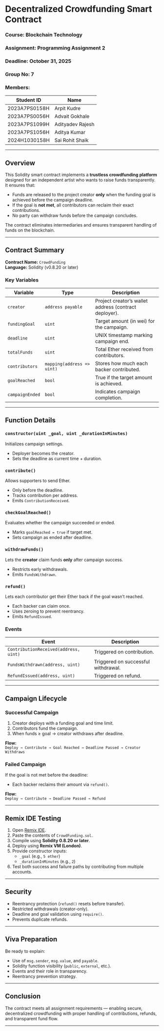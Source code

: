 #  Decentralized Crowdfunding Smart Contract

### Course: Blockchain Technology  
### Assignment: Programming Assignment 2  
### Deadline: October 31, 2025  
### Group No: 7  
### Members:  

| Student ID | Name |
|-------------|------|
| 2023A7PS0158H | Arpit Kudre |
| 2023A7PS0056H | Advait Gokhale |
| 2023A7PS1099H | Adityadev Rajesh |
| 2023A7PS1056H | Aditya Kumar |
| 2024H1030158H | Sai Rohit Shaik |

---

##  Overview
This Solidity smart contract implements a **trustless crowdfunding platform** designed for an independent artist who wants to raise funds transparently. It ensures that:
- Funds are released to the project creator **only** when the funding goal is achieved before the campaign deadline.
- If the goal is **not met**, all contributors can reclaim their exact contributions.
- No party can withdraw funds before the campaign concludes.

The contract eliminates intermediaries and ensures transparent handling of funds on the blockchain.

---

##  Contract Summary

**Contract Name:** `CrowdFunding`  
**Language:** Solidity (v0.8.20 or later)

### Key Variables
| Variable | Type | Description |
|-----------|------|-------------|
| `creator` | `address payable` | Project creator’s wallet address (contract deployer). |
| `fundingGoal` | `uint` | Target amount (in wei) for the campaign. |
| `deadline` | `uint` | UNIX timestamp marking campaign end. |
| `totalFunds` | `uint` | Total Ether received from contributors. |
| `contributors` | `mapping(address => uint)` | Stores how much each backer contributed. |
| `goalReached` | `bool` | True if the target amount is achieved. |
| `campaignEnded` | `bool` | Indicates campaign completion. |

---

##  Function Details

### `constructor(uint _goal, uint _durationInMinutes)`
Initializes campaign settings.  
- Deployer becomes the creator.  
- Sets the deadline as current time + duration.

### `contribute()`
Allows supporters to send Ether.  
- Only before the deadline.  
- Tracks contribution per address.  
- Emits `ContributionReceived`.

### `checkGoalReached()`
Evaluates whether the campaign succeeded or ended.  
- Marks `goalReached = true` if target met.  
- Sets campaign as ended after deadline.

### `withdrawFunds()`
Lets the **creator** claim funds **only** after campaign success.  
- Restricts early withdrawals.  
- Emits `FundsWithdrawn`.

### `refund()`
Lets each contributor get their Ether back if the goal wasn’t reached.  
- Each backer can claim once.  
- Uses zeroing to prevent reentrancy.  
- Emits `RefundIssued`.

### Events
| Event | Description |
|--------|--------------|
| `ContributionReceived(address, uint)` | Triggered on contribution. |
| `FundsWithdrawn(address, uint)` | Triggered on successful withdrawal. |
| `RefundIssued(address, uint)` | Triggered on refund. |

---

##  Campaign Lifecycle

###  Successful Campaign
1. Creator deploys with a funding goal and time limit.  
2. Contributors fund the campaign.  
3. When funds ≥ goal → creator withdraws after deadline.  

**Flow:**  
`Deploy → Contribute → Goal Reached → Deadline Passed → Creator Withdraws`

###  Failed Campaign
If the goal is not met before the deadline:  
- Each backer reclaims their amount via `refund()`.

**Flow:**  
`Deploy → Contribute → Deadline Passed → Refund`

---

##  Remix IDE Testing
1. Open [Remix IDE](https://remix.ethereum.org).  
2. Paste the contents of `CrowdFunding.sol`.  
3. Compile using **Solidity 0.8.20 or later**.  
4. Deploy using **Remix VM (London)**.  
5. Provide constructor inputs:  
   - `_goal` (e.g., `5 ether`)  
   - `_durationInMinutes` (e.g., `2`)  
6. Test both success and failure paths by contributing from multiple accounts.

---

##  Security
- Reentrancy protection (`refund()` resets before transfer).  
- Restricted withdrawals (creator-only).  
- Deadline and goal validation using `require()`.  
- Prevents duplicate refunds.

---

##  Viva Preparation
Be ready to explain:
- Use of `msg.sender`, `msg.value`, and `payable`.  
- Solidity function visibility (`public`, `external`, etc.).  
- Events and their role in transparency.  
- Reentrancy prevention strategy.

---

##  Conclusion
The contract meets all assignment requirements — enabling secure, decentralized crowdfunding with proper handling of contributions, refunds, and transparent fund flow.

---
